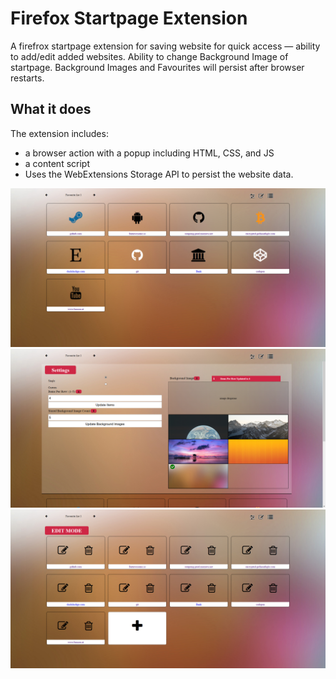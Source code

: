 # Firefox Startpage Extension

A firefrox startpage extension for saving website for quick access — ability to add/edit added websites. Ability to change Background Image of startpage.
Background Images and Favourites will persist after browser restarts.

## What it does ##

The extension includes:

* a browser action with a popup including HTML, CSS, and JS
* a content script
* Uses the WebExtensions Storage API to persist the website data.


![Main Page with 4 default tiles](https://raw.githubusercontent.com/cbkste/firefox-extension-startpage/master/images/startpage.jpg)
![Settings](https://raw.githubusercontent.com/cbkste/firefox-extension-startpage/master/images/startpage2.jpg)
![Edit Mode](https://raw.githubusercontent.com/cbkste/firefox-extension-startpage/master/images/startpage3.jpg)
